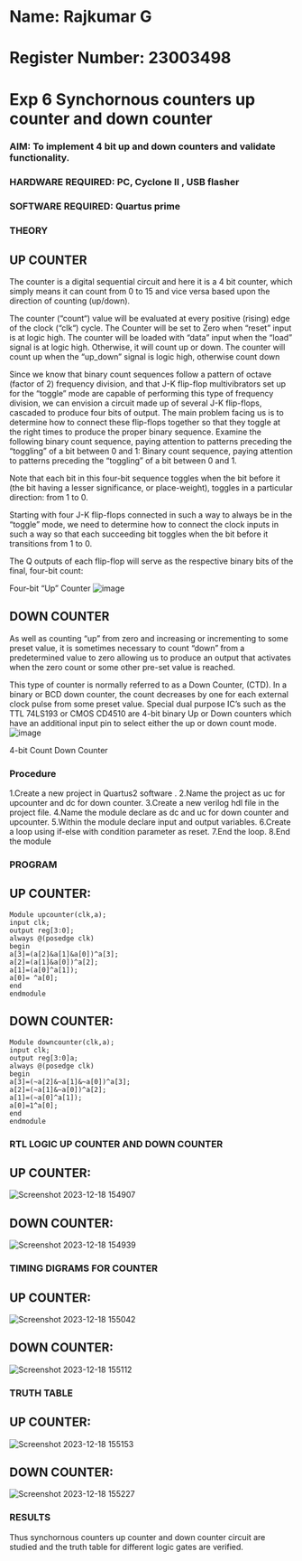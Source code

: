 # Name: Rajkumar G
# Register Number: 23003498
# Exp 6 Synchornous counters  up counter and down counter 
### AIM: To implement 4 bit up and down counters and validate  functionality.
### HARDWARE REQUIRED:   PC, Cyclone II , USB flasher
### SOFTWARE REQUIRED:   Quartus prime
### THEORY 

## UP COUNTER 
The counter is a digital sequential circuit and here it is a 4 bit counter, which simply means it can count from 0 to 15 and vice versa based upon the direction of counting (up/down). 

The counter (“count“) value will be evaluated at every positive (rising) edge of the clock (“clk“) cycle.
The Counter will be set to Zero when “reset” input is at logic high.
The counter will be loaded with “data” input when the “load” signal is at logic high. Otherwise, it will count up or down.
The counter will count up when the “up_down” signal is logic high, otherwise count down

Since we know that binary count sequences follow a pattern of octave (factor of 2) frequency division, and that J-K flip-flop multivibrators set up for the “toggle” mode are capable of performing this type of frequency division, we can envision a circuit made up of several J-K flip-flops, cascaded to produce four bits of output.
The main problem facing us is to determine how to connect these flip-flops together so that they toggle at the right times to produce the proper binary sequence.
Examine the following binary count sequence, paying attention to patterns preceding the “toggling” of a bit between 0 and 1:
Binary count sequence, paying attention to patterns preceding the “toggling” of a bit between 0 and 1.

Note that each bit in this four-bit sequence toggles when the bit before it (the bit having a lesser significance, or place-weight), toggles in a particular direction: from 1 to 0.



 
 

Starting with four J-K flip-flops connected in such a way to always be in the “toggle” mode, we need to determine how to connect the clock inputs in such a way so that each succeeding bit toggles when the bit before it transitions from 1 to 0.

The Q outputs of each flip-flop will serve as the respective binary bits of the final, four-bit count:

 
 

Four-bit “Up” Counter
![image](https://user-images.githubusercontent.com/36288975/169644758-b2f4339d-9532-40c5-af40-8f4f8c942e2c.png)



## DOWN COUNTER 

As well as counting “up” from zero and increasing or incrementing to some preset value, it is sometimes necessary to count “down” from a predetermined value to zero allowing us to produce an output that activates when the zero count or some other pre-set value is reached.

This type of counter is normally referred to as a Down Counter, (CTD). In a binary or BCD down counter, the count decreases by one for each external clock pulse from some preset value. Special dual purpose IC’s such as the TTL 74LS193 or CMOS CD4510 are 4-bit binary Up or Down counters which have an additional input pin to select either the up or down count mode.
![image](https://user-images.githubusercontent.com/36288975/169644844-1a14e123-7228-4ed8-81a9-eb937dff4ac8.png)


4-bit Count Down Counter
### Procedure
1.Create a new project in Quartus2 software .
2.Name the project as uc for upcounter and dc for down counter.
3.Create a new verilog hdl file in the project file.
4.Name the module declare as dc and uc for down counter and upcounter.
5.Within the module declare input and output variables.
6.Create a loop using if-else with condition parameter as reset.
7.End the loop.
8.End the module

### PROGRAM 

## UP COUNTER:
```
Module upcounter(clk,a);
input clk;
output reg[3:0];
always @(posedge clk)
begin
a[3]=(a[2]&a[1]&a[0])^a[3];
a[2]=(a[1]&a[0])^a[2];
a[1]=(a[0]^a[1]);
a[0]= ^a[0];
end
endmodule
```
## DOWN COUNTER:
```
Module downcounter(clk,a);
input clk;
output reg[3:0]a;
always @(posedge clk)
begin
a[3]=(~a[2]&~a[1]&~a[0])^a[3];
a[2]=(~a[1]&~a[0])^a[2];
a[1]=(~a[0]^a[1]);
a[0]=1^a[0];
end
endmodule
```

### RTL LOGIC UP COUNTER AND DOWN COUNTER  
## UP COUNTER:
![Screenshot 2023-12-18 154907](https://github.com/2005Mukesh/Exp-7-Synchornous-counters-/assets/138849308/ebe41339-2024-4c68-b298-0662a96f314b)

## DOWN COUNTER:
![Screenshot 2023-12-18 154939](https://github.com/2005Mukesh/Exp-7-Synchornous-counters-/assets/138849308/e3baace9-535a-4290-b20e-fb79578f4f3d)

### TIMING DIGRAMS FOR COUNTER  
## UP COUNTER:
![Screenshot 2023-12-18 155042](https://github.com/2005Mukesh/Exp-7-Synchornous-counters-/assets/138849308/cd6e5859-9fd4-46ed-9826-37e235c8dced)

## DOWN COUNTER:
![Screenshot 2023-12-18 155112](https://github.com/2005Mukesh/Exp-7-Synchornous-counters-/assets/138849308/d18a7c81-94e8-4bdf-998a-18752b3e162e)
 
### TRUTH TABLE 

## UP COUNTER:
![Screenshot 2023-12-18 155153](https://github.com/2005Mukesh/Exp-7-Synchornous-counters-/assets/138849308/64509e6f-c8ed-4122-a383-1a79c63302ca)

## DOWN COUNTER:
![Screenshot 2023-12-18 155227](https://github.com/2005Mukesh/Exp-7-Synchornous-counters-/assets/138849308/835858db-efeb-40c8-98d5-889a3cf28827)

### RESULTS 
Thus synchornous counters up counter and down counter circuit are studied and the truth table for different logic gates are verified.
